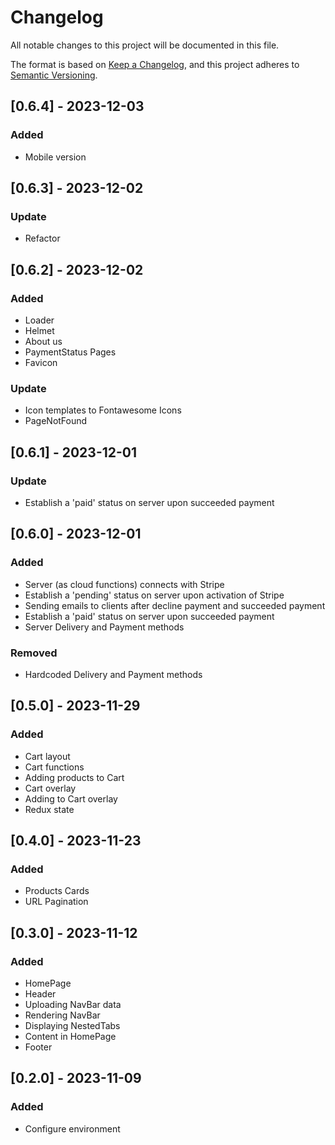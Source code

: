 # Changelog

All notable changes to this project will be documented in this file.

The format is based on [Keep a Changelog](https://keepachangelog.com/en/1.0.0/),
and this project adheres to [Semantic Versioning](https://semver.org/spec/v2.0.0.html).

## [0.6.4] - 2023-12-03

### Added

- Mobile version

## [0.6.3] - 2023-12-02

### Update

- Refactor

## [0.6.2] - 2023-12-02

### Added

- Loader
- Helmet
- About us
- PaymentStatus Pages
- Favicon

### Update

- Icon templates to Fontawesome Icons
- PageNotFound

## [0.6.1] - 2023-12-01

### Update

- Establish a 'paid' status on server upon succeeded payment

## [0.6.0] - 2023-12-01

### Added

- Server (as cloud functions) connects with Stripe
- Establish a 'pending' status on server upon activation of Stripe
- Sending emails to clients after decline payment and succeeded payment
- Establish a 'paid' status on server upon succeeded payment
- Server Delivery and Payment methods

### Removed

- Hardcoded Delivery and Payment methods

## [0.5.0] - 2023-11-29

### Added

- Cart layout
- Cart functions
- Adding products to Cart
- Cart overlay
- Adding to Cart overlay
- Redux state

## [0.4.0] - 2023-11-23

### Added

- Products Cards
- URL Pagination

## [0.3.0] - 2023-11-12

### Added

- HomePage
- Header
- Uploading NavBar data
- Rendering NavBar
- Displaying NestedTabs
- Content in HomePage
- Footer

## [0.2.0] - 2023-11-09

### Added

- Configure environment

